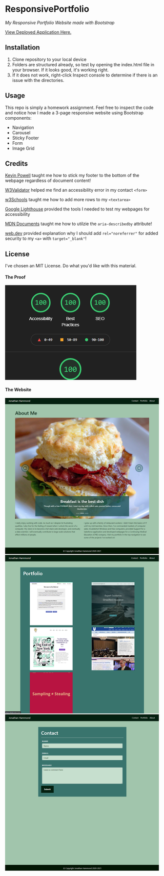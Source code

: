 # ResponsivePortfolio
*My Responsive Portfolio Website made with Bootstrap*

[View Deployed Application Here.](https://pythonidaer.github.io/ResposivePortfolio/)

## Installation
1. Clone repository to your local device
2. Folders are structured already, so test by opening the index.html file in your browser. If it looks good, it's working right.
3. If it does not work, right-click Inspect console to determine if there is an issue with the directories.

## Usage
This repo is simply a homework assignment. Feel free to inspect the code and notice how I made a 3-page responsive website using Bootstrap components:
- Navigation
- Carousel
- Sticky Footer
- Form
- Image Grid
  
## Credits
[Kevin Powell](https://www.youtube.com/watch?v=yc2olxLgKLk) taught me how to stick my footer to the bottom of the webpage regardless of document content!

[W3Validator](https://validator.w3.org/) helped me find an accessibility error in my contact `<form>`

[w3Schools](https://www.w3schools.com/tags/att_textarea_cols.asp) taught me how to add more rows to my `<textarea>`

[Google Lighthouse](https://developers.google.com/web/tools/lighthouse#devtools) provided the tools I needed to test my webpages for accessibility

[MDN Documents](https://developer.mozilla.org/en-US/docs/Web/Accessibility/ARIA/ARIA_Techniques/Using_the_aria-describedby_attribute) taught me how to utilzie the `aria-describedby` attribute!

[web.dev](https://web.dev/external-anchors-use-rel-noopener/?utm_source=lighthouse&utm_medium=devtools) provided explanation why I should add `rel="noreferrer"` for added security to my `<a>` with `target="_blank"`!


  
## License
I've chosen an MIT License. Do what you'd like with this material.

#### The Proof
![Google Lighthouse Perfect Score](Assets/Images/lighthouse.png)

#### The Website
![About](Assets/Images/about.png)
![Portfolio](Assets/Images/portfolio.png)
![Contact](Assets/Images/contact.png)
